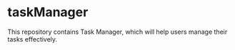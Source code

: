 # taskManager
This repository contains Task Manager, which will help users manage their tasks effectively.
